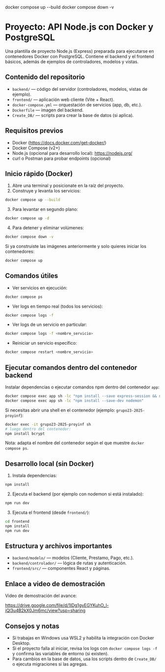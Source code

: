 docker compose up --build
docker compose down -v
# Proyecto: API Node.js con Docker y PostgreSQL

Una plantilla de proyecto Node.js (Express) preparada para ejecutarse en contenedores Docker con PostgreSQL. Contiene el backend y el frontend básicos, además de ejemplos de controladores, modelos y vistas.

## Contenido del repositorio

- `backend/` — código del servidor (controladores, modelos, vistas de ejemplo).
- `frontend/` — aplicación web cliente (Vite + React).
- `docker-compose.yml` — orquestación de servicios (app, db, etc.).
- `Dockerfile` — imagen del backend.
- `Create_DB/` — scripts para crear la base de datos (si aplica).

## Requisitos previos

- Docker (https://docs.docker.com/get-docker/)
- Docker Compose (v2+)
- Node.js (opcional para desarrollo local): https://nodejs.org/
- curl o Postman para probar endpoints (opcional)

## Inicio rápido (Docker)

1. Abre una terminal y posicionate en la raíz del proyecto.
2. Construye y levanta los servicios:

```bash
docker compose up --build
```

3. Para levantar en segundo plano:

```bash
docker compose up -d
```

4. Para detener y eliminar volúmenes:

```bash
docker compose down -v
```

Si ya construiste las imágenes anteriormente y solo quieres iniciar los contenedores:

```bash
docker compose up
```

## Comandos útiles

- Ver servicios en ejecución:

```bash
docker compose ps
```

- Ver logs en tiempo real (todos los servicios):

```bash
docker compose logs -f
```

- Ver logs de un servicio en particular:

```bash
docker compose logs -f <nombre_servicio>
```

- Reiniciar un servicio específico:

```bash
docker compose restart <nombre_servicio>
```

## Ejecutar comandos dentro del contenedor backend

Instalar dependencias o ejecutar comandos npm dentro del contenedor `app`:

```bash
docker compose exec app sh -lc "npm install --save express-session && npm ls express-session"
docker compose exec app sh -lc "npm install --save-dev nodemon"
```

Si necesitas abrir una shell en el contenedor (ejemplo: `grupo23-2025-proyinf`):

```bash
docker exec -it grupo23-2025-proyinf sh
# luego dentro del contenedor:
npm install bcrypt
```

Nota: adapta el nombre del contenedor según el que muestre `docker compose ps`.

## Desarrollo local (sin Docker)

1. Instala dependencias:

```bash
npm install
```

2. Ejecuta el backend (por ejemplo con nodemon si está instalado):

```bash
npm run dev
```

3. Ejecuta el frontend (desde `frontend/`):

```bash
cd frontend
npm install
npm run dev
```

## Estructura y archivos importantes

- `backend/modelo/` — modelos (Cliente, Prestamo, Pago, etc.).
- `backend/controlador/` — lógica de rutas y autenticación.
- `frontend/src/` — componentes React y páginas.

## Enlace a video de demostración

Video de demostración del avance:

https://drive.google.com/file/d/1IDg1gyEGYKuhO_l-iQl3u4B2kX0Jm6mc/view?usp=sharing

## Consejos y notas

- Si trabajas en Windows usa WSL2 y habilita la integración con Docker Desktop.
- Si el proyecto falla al iniciar, revisa los logs con `docker compose logs -f` y confirma las variables de entorno (si existen).
- Para cambios en la base de datos, usa los scripts dentro de `Create_DB/` o ejecuta migraciones si las agregas.
